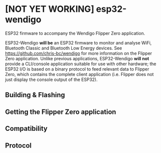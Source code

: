 # [NOT YET WORKING] esp32-wendigo
ESP32 firmware to accompany the Wendigo Flipper Zero application.

ESP32-Wendigo **will be** an ESP32 firmware to monitor and analyse WiFi, Bluetooth Classic and Bluetooth Low Energy devices. See https://github.com/chris-bc/wendigo for more information on the Flipper Zero application. Unlike previous applications, ESP32-Wendigo **will not** provide a CLI/console application suitable for use with other hardware; the ESP32 I/O is based on a binary protocol to feed relevant data to Flipper Zero, which contains the complete client application (i.e. Flipper does not just display the console output of the ESP32).

## Building & Flashing


## Getting the Flipper Zero application


## Compatibility


## Protocol

